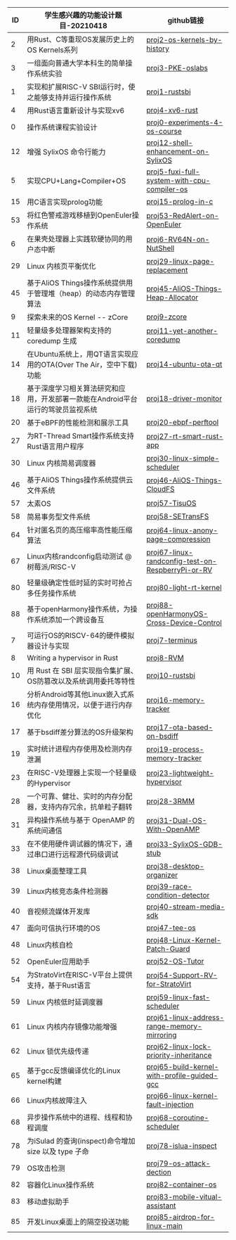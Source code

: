 | ID   | 学生感兴趣的功能设计题目-20210418                            | github链接                                                   |
| ---- | ------------------------------------------------------------ | ------------------------------------------------------------ |
| 2    | 用Rust、C等重现OS发展历史上的OS Kernels系列                  | [proj2-os-kernels-by-history](file:///https://github.com/oscomp/proj2-os-kernels-by-history) |
| 3    | 一组面向普通大学本科生的简单操作系统实验                     | [proj3-PKE-oslabs](file:///https://github.com/oscomp/proj3-pke-oslabs) |
| 1    | 实现和扩展RISC-V SBI运行时，使之能够支持并运行操作系统       | [proj1-rustsbi](file:///https://github.com/oscomp/proj1-rustsbi) |
| 4    | 用Rust语言重新设计与实现xv6                                  | [proj4-xv6-rust](file:///https://github.com/oscomp/proj4-xv6-rust) |
| 0    | 操作系统课程实验设计                                         | [proj0-experiments-4-os-course](file:///https://github.com/oscomp/proj0-experiments-4-os-course) |
| 12   | 增强 SylixOS 命令行能力                                      | [proj12-shell-enhancement-on-SylixOS](file:///https://github.com/oscomp/proj12-shell-enhancement-on-sylixos) |
| 5    | 实现CPU+Lang+Compiler+OS                                     | [proj5-fuxi-full-system-with-cpu-compiler-os](file:///https://github.com/oscomp/proj5-fuxi-full-system-with-cpu-compiler-os) |
| 15   | 用C语言实现prolog功能                                        | [proj15-prolog-in-c](file:///https://github.com/oscomp/proj15-prolog-in-c) |
| 53   | 将红色警戒游戏移植到OpenEuler操作系统                        | [proj53-RedAlert-on-OpenEuler](file:///https://github.com/oscomp/proj53-redalert-on-openeuler) |
| 6    | 在果壳处理器上实践软硬协同的用户态中断                       | [proj6-RV64N-on-NutShell](file:///https://github.com/oscomp/proj6-rv64n-on-nutshell) |
| 29   | Linux 内核页平衡优化                                         | [proj29-linux-page-replacement](file:///https://github.com/oscomp/proj29-linux-page-replacement) |
| 45   | 基于AliOS Things操作系统提供用于管理堆（heap）的动态内存管理算法 | [proj45-AliOS-Things-Heap-Allocator](file:///https://github.com/oscomp/proj45-alios-things-heap-allocator) |
| 9    | 探索未来的OS Kernel -- zCore                                 | [proj9-zcore](file:///https://github.com/oscomp/proj9-zcore) |
| 11   | 轻量级多处理器架构支持的 coredump 生成                       | [proj11-yet-another-coredump](file:///https://github.com/oscomp/proj11-yet-another-coredump) |
| 14   | 在Ubuntu系统上，用QT语言实现应用的OTA(Over The Air，空中下载)功能 | [proj14-ubuntu-ota-qt](file:///https://github.com/oscomp/proj14-ubuntu-ota-qt) |
| 18   | 基于深度学习相关算法研究和应用，开发部署一款能在Android平台运行的驾驶员监视系统 | [proj18-driver-monitor](file:///https://github.com/oscomp/proj18-driver-monitor) |
| 20   | 基于eBPF的性能检测和展示工具                                 | [proj20-ebpf-perftool](file:///https://github.com/oscomp/proj20-ebpf-perftool) |
| 27   | 为RT-Thread Smart操作系统支持Rust语言用户程序                | [proj27-rt-smart-rust-app](file:///https://github.com/oscomp/proj27-rt-smart-rust-app) |
| 30   | Linux 内核简易调度器                                         | [proj30-linux-simple-scheduler](file:///https://github.com/oscomp/proj30-linux-simple-scheduler) |
| 46   | 基于AliOS Things操作系统提供云文件系统                       | [proj46-AliOS-Things-CloudFS](file:///https://github.com/oscomp/proj46-alios-things-cloudfs) |
| 57   | 太素OS                                                       | [proj57-TisuOS](file:///https://github.com/oscomp/proj57-tisuos) |
| 58   | 简易事务型文件系统                                           | [proj58-SETransFS](file:///https://github.com/oscomp/proj58-setransfs) |
| 64   | 针对匿名页的高压缩率高性能压缩算法                           | [proj64-linux-anony-page-compression](file:///https://github.com/oscomp/proj64-linux-anony-page-compression) |
| 67   | Linux内核randconfig启动测试 @ 树莓派/RISC-V                  | [proj67-linux-randconfig-test-on-RespberryPi-or-RV](file:///https://github.com/oscomp/proj67-linux-randconfig-test-on-respberrypi-or-rv) |
| 80   | 轻量级确定性低时延的实时可抢占多任务操作系统                 | [proj80-light-rt-kernel](file:///https://github.com/oscomp/proj80-light-rt-kernel) |
| 88   | 基于openHarmony操作系统，为操作系统添加一个跨设备互          | [proj88-openHarmonyOS-Cross-Device-Control](#proj88-openharmonyos-cross-device-control) |
| 7    | 可运行OS的RISCV-64的硬件模拟器设计与实现                     | [proj7-terminus](file:///https://github.com/oscomp/proj7-terminus) |
| 8    | Writing a hypervisor in Rust                                 | [proj8-RVM](file:///https://github.com/oscomp/proj8-rvm)     |
| 10   | 用 Rust 在 SBI 层实现指令集扩展、OS防篡改以及系统调用委托等特性 | [proj10-rustsbi](file:///https://github.com/oscomp/proj10-rustsbi) |
| 16   | 分析Android等其他Linux嵌入式系统内存使用情况，以便于进行内存优化 | [proj16-memory-tracker](file:///https://github.com/oscomp/proj16-memory-tracker) |
| 17   | 基于bsdiff差分算法的OS升级架构                               | [proj17-ota-based-on-bsdiff](file:///https://github.com/oscomp/proj17-ota-based-on-bsdiff) |
| 19   | 实时统计进程内存使用及检测内存泄漏                           | [proj19-process-memory-tracker](file:///https://github.com/oscomp/proj19-process-memory-tracker) |
| 23   | 在RISC-V处理器上实现一个轻量级的Hypervisor                   | [proj23-lightweight-hypervisor](file:///https://github.com/oscomp/proj23-lightweight-hypervisor) |
| 28   | 一个可靠、健壮、实时的内存分配器，支持内存冗余，抗单粒子翻转 | [proj28-3RMM](file:///https://github.com/oscomp/proj28-3rmm) |
| 31   | 异构操作系统与基于 OpenAMP 的系统间通信                      | [proj31-Dual-OS-With-OpenAMP](file:///https://github.com/oscomp/proj31-dual-os-with-openamp) |
| 33   | 在不使用硬件调试器的情况下，通过串口进行远程源代码级调试     | [proj33-SylixOS-GDB-stub](file:///https://github.com/oscomp/proj33-sylixos-gdb-stub) |
| 38   | Linux桌面整理工具                                            | [proj38-desktop-organizer](file:///https://github.com/oscomp/proj38-desktop-organizer) |
| 39   | Linux内核竞态条件检测器                                      | [proj39-race-condition-detector](file:///https://github.com/oscomp/proj39-race-condition-detector) |
| 40   | 音视频流媒体开发库                                           | [proj40-stream-media-sdk](file:///https://github.com/oscomp/proj40-stream-media-sdk) |
| 47   | 面向可信执行环境的OS                                         | [proj47-tee-os](file:///https://github.com/oscomp/proj47-tee-os) |
| 48   | Linux内核自检                                                | [proj48-Linux-Kernel-Patch-Guard](file:///https://github.com/oscomp/proj48-linux-kernel-patch-guard) |
| 52   | OpenEuler应用助手                                            | [proj52-OS-Tutor](file:///https://github.com/oscomp/proj52-os-tutor) |
| 54   | 为StratoVirt在RISC-V平台上提供支持，基于Rust语言             | [proj54-Support-RV-for-StratoVirt](file:///https://github.com/oscomp/proj54-support-rv-for-stratovirt) |
| 59   | Linux 内核低时延调度器                                       | [proj59-linux-fast-scheduler](file:///https://github.com/oscomp/proj59-linux-fast-scheduler) |
| 61   | Linux 内核内存镜像功能增强                                   | [proj61-linux-address-range-memory-mirroring](file:///https://github.com/oscomp/proj61-linux-address-range-memory-mirroring) |
| 62   | Linux 锁优先级传递                                           | [proj62-linux-lock-priority-inheritance](file:///https://github.com/oscomp/proj62-linux-lock-priority-inheritance) |
| 65   | 基于gcc反馈编译优化的Linux kernel构建                        | [proj65-build-kernel-with-profile-guided-gcc](file:///https://github.com/oscomp/proj65-build-kernel-with-profile-guided-gcc) |
| 66   | Linux内核故障注入                                            | [proj66-linux-kernel-fault-injection](file:///https://github.com/oscomp/proj66-linux-kernel-fault-injection) |
| 68   | 异步操作系统中的进程、线程和协程调度                         | [proj68-coroutine-scheduler](file:///https://github.com/oscomp/proj68-coroutine-scheduler) |
| 78   | 为iSulad 的查询(inspect)命令增加size 以及 type 子命          | [proj78-islua-inspect](file:///https://github.com/oscomp/proj78-islua-inspect) |
| 79   | OS攻击检测                                                   | [proj79-os-attack-dection](file:///https://github.com/oscomp/proj79-os-attack-dection) |
| 82   | 容器化Linux操作系统                                          | [proj82-container-os](file:///https://github.com/oscomp/proj82-container-os) |
| 83   | 移动虚拟助手                                                 | [proj83-mobile-vitual-assistant](file:///https://github.com/oscomp/proj83-mobile-vitual-assistant) |
| 85   | 开发Linux桌面上的隔空投送功能                                | [proj85-airdrop-for-linux-main](file:///https://github.com/oscomp/proj85-airdrop-for-linux-main) |